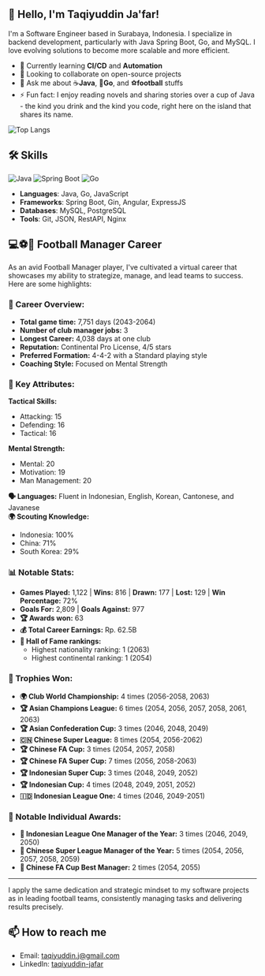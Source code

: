 ## 👋 Hello, I'm Taqiyuddin Ja'far!

I'm a Software Engineer based in Surabaya, Indonesia. I specialize in backend development, particularly with Java Spring Boot, Go, and MySQL. I love evolving solutions to become more scalable and more efficient.

- 🌱 Currently learning **CI/CD** and **Automation**
- 👯 Looking to collaborate on open-source projects
- 💬 Ask me about ☕**Java**, 🐹**Go**, and ⚽**football** stuffs
- ⚡ Fun fact: I enjoy reading novels and sharing stories over a cup of Java - the kind you drink and the kind you code, right here on the island that shares its name.

<!-- ![Your Name's GitHub stats](https://github-readme-stats.vercel.app/api?username=TaqiyuddinJ&show_icons=true&theme=radical)-->
![Top Langs](https://github-readme-stats.vercel.app/api/top-langs/?username=TaqiyuddinJ&layout=compact&theme=radical)

<!--
## 🚀 Featured Projects
- [Project Name](link-to-repository): Brief description of what the project does.
- [Another Project](link-to-repository): Brief description of the project.
-->
## 🛠️ Skills
![Java](https://img.shields.io/badge/Java-ED8B00?style=for-the-badge&logo=java&logoColor=white)
![Spring Boot](https://img.shields.io/badge/Spring_Boot-F2F4F9?style=for-the-badge&logo=spring-boot)
![Go](https://img.shields.io/badge/Go-00ADD8?style=for-the-badge&logo=go&logoColor=white)
- **Languages**: Java, Go, JavaScript
- **Frameworks**: Spring Boot, Gin, Angular, ExpressJS
- **Databases**: MySQL, PostgreSQL
- **Tools**: Git, JSON, RestAPI, Nginx

## 💻⚽💾 **Football Manager Career**  
As an avid Football Manager player, I've cultivated a virtual career that showcases my ability to strategize, manage, and lead teams to success. Here are some highlights:

### 🔄 Career Overview:
- **Total game time:** 7,751 days (2043-2064)
- **Number of club manager jobs:** 3
- **Longest Career:** 4,038 days at one club
- **Reputation:** Continental Pro License, 4/5 stars
- **Preferred Formation:** 4-4-2 with a Standard playing style
- **Coaching Style:** Focused on Mental Strength

### 🧠 Key Attributes:
**Tactical Skills:**
- Attacking: 15
- Defending: 16
- Tactical: 16

**Mental Strength:**
- Mental: 20
- Motivation: 19
- Man Management: 20

**🗣️ Languages:** Fluent in Indonesian, English, Korean, Cantonese, and Javanese  
**🌍 Scouting Knowledge:**
- Indonesia: 100%
- China: 71%
- South Korea: 29%

### 📊 Notable Stats:
- **Games Played:** 1,122 | **Wins:** 816 | **Drawn:** 177 | **Lost:** 129 | **Win Percentage:** 72%
- **Goals For:** 2,809 | **Goals Against:** 977
- **🏆 Awards won:** 63
- **💰 Total Career Earnings:** Rp. 62.5B
- **🏅 Hall of Fame rankings:**
  - Highest nationality ranking: 1 (2063)
  - Highest continental ranking: 1 (2054)

### 🏅 Trophies Won:
- **🌍 Club World Championship:** 4 times (2056-2058, 2063)
- **🏆 Asian Champions League:** 6 times (2054, 2056, 2057, 2058, 2061, 2063)
- **🏆 Asian Confederation Cup:** 3 times (2046, 2048, 2049)
- **🇨🇳 Chinese Super League:** 8 times (2054, 2056-2062)
- **🏆 Chinese FA Cup:** 3 times (2054, 2057, 2058)
- **🏆 Chinese FA Super Cup:** 7 times (2056, 2058-2063)
- **🏆 Indonesian Super Cup:** 3 times (2048, 2049, 2052)
- **🏆 Indonesian Cup:** 4 times (2048, 2049, 2051, 2052)
- **🇮🇩 Indonesian League One:** 4 times (2046, 2049-2051)

### 🏅 Notable Individual Awards:
- **🏅 Indonesian League One Manager of the Year:** 3 times (2046, 2049, 2050)
- **🏅 Chinese Super League Manager of the Year:** 5 times (2054, 2056, 2057, 2058, 2059)
- **🏅 Chinese FA Cup Best Manager:** 2 times (2054, 2055)

---
I apply the same dedication and strategic mindset to my software projects as in leading football teams, consistently managing tasks and delivering results precisely.




## 📫 How to reach me
- Email: [taqiyuddin.j@gmail.com](mailto:taqiyuddin.j@gmail.com)
- LinkedIn: [taqiyuddin-jafar](https://www.linkedin.com/in/taqiyuddin-jafar/)
<!--
![Visitor Count](https://komarev.com/ghpvc/?username=TaqiyuddinJ)
-->
